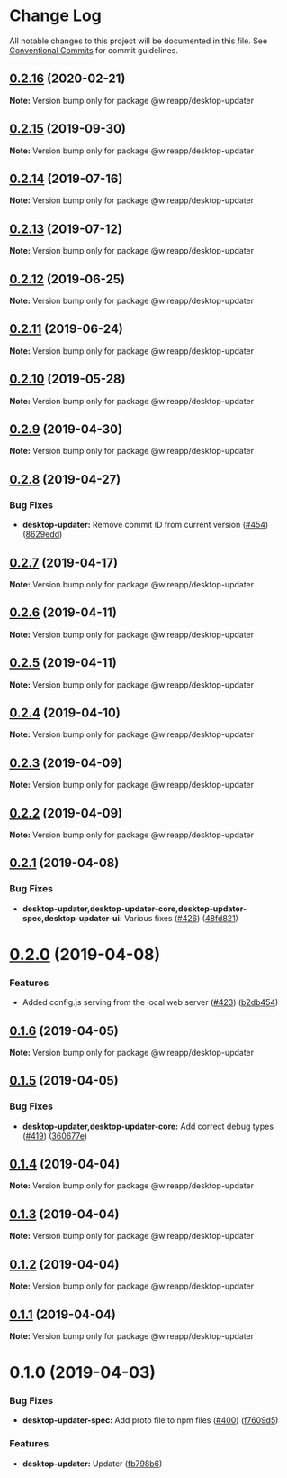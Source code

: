 # Change Log

All notable changes to this project will be documented in this file.
See [Conventional Commits](https://conventionalcommits.org) for commit guidelines.

## [0.2.16](https://github.com/wireapp/wire-desktop-packages/tree/master/packages/desktop-updater/compare/@wireapp/desktop-updater@0.2.15...@wireapp/desktop-updater@0.2.16) (2020-02-21)

**Note:** Version bump only for package @wireapp/desktop-updater





## [0.2.15](https://github.com/wireapp/wire-desktop-packages/tree/master/packages/desktop-updater/compare/@wireapp/desktop-updater@0.2.14...@wireapp/desktop-updater@0.2.15) (2019-09-30)

**Note:** Version bump only for package @wireapp/desktop-updater





## [0.2.14](https://github.com/wireapp/wire-desktop-packages/tree/master/packages/desktop-updater/compare/@wireapp/desktop-updater@0.2.13...@wireapp/desktop-updater@0.2.14) (2019-07-16)

**Note:** Version bump only for package @wireapp/desktop-updater





## [0.2.13](https://github.com/wireapp/wire-desktop-packages/tree/master/packages/desktop-updater/compare/@wireapp/desktop-updater@0.2.12...@wireapp/desktop-updater@0.2.13) (2019-07-12)

**Note:** Version bump only for package @wireapp/desktop-updater





## [0.2.12](https://github.com/wireapp/wire-desktop-packages/tree/master/packages/desktop-updater/compare/@wireapp/desktop-updater@0.2.11...@wireapp/desktop-updater@0.2.12) (2019-06-25)

**Note:** Version bump only for package @wireapp/desktop-updater





## [0.2.11](https://github.com/wireapp/wire-desktop-packages/tree/master/packages/desktop-updater/compare/@wireapp/desktop-updater@0.2.10...@wireapp/desktop-updater@0.2.11) (2019-06-24)

**Note:** Version bump only for package @wireapp/desktop-updater





## [0.2.10](https://github.com/wireapp/wire-desktop-packages/tree/master/packages/desktop-updater/compare/@wireapp/desktop-updater@0.2.9...@wireapp/desktop-updater@0.2.10) (2019-05-28)

**Note:** Version bump only for package @wireapp/desktop-updater





## [0.2.9](https://github.com/wireapp/wire-desktop-packages/tree/master/packages/desktop-updater/compare/@wireapp/desktop-updater@0.2.8...@wireapp/desktop-updater@0.2.9) (2019-04-30)

**Note:** Version bump only for package @wireapp/desktop-updater





## [0.2.8](https://github.com/wireapp/wire-desktop-packages/tree/master/packages/desktop-updater/compare/@wireapp/desktop-updater@0.2.7...@wireapp/desktop-updater@0.2.8) (2019-04-27)


### Bug Fixes

* **desktop-updater:** Remove commit ID from current version ([#454](https://github.com/wireapp/wire-desktop-packages/tree/master/packages/desktop-updater/issues/454)) ([8629edd](https://github.com/wireapp/wire-desktop-packages/tree/master/packages/desktop-updater/commit/8629edd))





## [0.2.7](https://github.com/wireapp/wire-desktop-packages/tree/master/packages/desktop-updater/compare/@wireapp/desktop-updater@0.2.6...@wireapp/desktop-updater@0.2.7) (2019-04-17)

**Note:** Version bump only for package @wireapp/desktop-updater





## [0.2.6](https://github.com/wireapp/wire-desktop-packages/tree/master/packages/desktop-updater/compare/@wireapp/desktop-updater@0.2.5...@wireapp/desktop-updater@0.2.6) (2019-04-11)

**Note:** Version bump only for package @wireapp/desktop-updater





## [0.2.5](https://github.com/wireapp/wire-desktop-packages/tree/master/packages/desktop-updater/compare/@wireapp/desktop-updater@0.2.4...@wireapp/desktop-updater@0.2.5) (2019-04-11)

**Note:** Version bump only for package @wireapp/desktop-updater





## [0.2.4](https://github.com/wireapp/wire-desktop-packages/tree/master/packages/desktop-updater/compare/@wireapp/desktop-updater@0.2.3...@wireapp/desktop-updater@0.2.4) (2019-04-10)

**Note:** Version bump only for package @wireapp/desktop-updater





## [0.2.3](https://github.com/wireapp/wire-desktop-packages/tree/master/packages/desktop-updater/compare/@wireapp/desktop-updater@0.2.2...@wireapp/desktop-updater@0.2.3) (2019-04-09)

**Note:** Version bump only for package @wireapp/desktop-updater





## [0.2.2](https://github.com/wireapp/wire-desktop-packages/tree/master/packages/desktop-updater/compare/@wireapp/desktop-updater@0.2.1...@wireapp/desktop-updater@0.2.2) (2019-04-09)

**Note:** Version bump only for package @wireapp/desktop-updater





## [0.2.1](https://github.com/wireapp/wire-desktop-packages/tree/master/packages/desktop-updater/compare/@wireapp/desktop-updater@0.2.0...@wireapp/desktop-updater@0.2.1) (2019-04-08)


### Bug Fixes

* **desktop-updater,desktop-updater-core,desktop-updater-spec,desktop-updater-ui:** Various fixes ([#426](https://github.com/wireapp/wire-desktop-packages/tree/master/packages/desktop-updater/issues/426)) ([48fd821](https://github.com/wireapp/wire-desktop-packages/tree/master/packages/desktop-updater/commit/48fd821))





# [0.2.0](https://github.com/wireapp/wire-desktop-packages/tree/master/packages/desktop-updater/compare/@wireapp/desktop-updater@0.1.6...@wireapp/desktop-updater@0.2.0) (2019-04-08)


### Features

* Added config.js serving from the local web server ([#423](https://github.com/wireapp/wire-desktop-packages/tree/master/packages/desktop-updater/issues/423)) ([b2db454](https://github.com/wireapp/wire-desktop-packages/tree/master/packages/desktop-updater/commit/b2db454))





## [0.1.6](https://github.com/wireapp/wire-desktop-packages/tree/master/packages/desktop-updater/compare/@wireapp/desktop-updater@0.1.5...@wireapp/desktop-updater@0.1.6) (2019-04-05)

**Note:** Version bump only for package @wireapp/desktop-updater





## [0.1.5](https://github.com/wireapp/wire-desktop-packages/tree/master/packages/desktop-updater/compare/@wireapp/desktop-updater@0.1.4...@wireapp/desktop-updater@0.1.5) (2019-04-05)


### Bug Fixes

* **desktop-updater,desktop-updater-core:** Add correct debug types ([#419](https://github.com/wireapp/wire-desktop-packages/tree/master/packages/desktop-updater/issues/419)) ([360677e](https://github.com/wireapp/wire-desktop-packages/tree/master/packages/desktop-updater/commit/360677e))





## [0.1.4](https://github.com/wireapp/wire-desktop-packages/tree/master/packages/desktop-updater/compare/@wireapp/desktop-updater@0.1.3...@wireapp/desktop-updater@0.1.4) (2019-04-04)

**Note:** Version bump only for package @wireapp/desktop-updater





## [0.1.3](https://github.com/wireapp/wire-desktop-packages/tree/master/packages/desktop-updater/compare/@wireapp/desktop-updater@0.1.2...@wireapp/desktop-updater@0.1.3) (2019-04-04)

**Note:** Version bump only for package @wireapp/desktop-updater





## [0.1.2](https://github.com/wireapp/wire-desktop-packages/tree/master/packages/desktop-updater/compare/@wireapp/desktop-updater@0.1.1...@wireapp/desktop-updater@0.1.2) (2019-04-04)

**Note:** Version bump only for package @wireapp/desktop-updater





## [0.1.1](https://github.com/wireapp/wire-desktop-packages/tree/master/packages/desktop-updater/compare/@wireapp/desktop-updater@0.1.0...@wireapp/desktop-updater@0.1.1) (2019-04-04)

**Note:** Version bump only for package @wireapp/desktop-updater





# 0.1.0 (2019-04-03)


### Bug Fixes

* **desktop-updater-spec:** Add proto file to npm files ([#400](https://github.com/wireapp/wire-desktop-packages/tree/master/packages/desktop-updater/issues/400)) ([f7609d5](https://github.com/wireapp/wire-desktop-packages/tree/master/packages/desktop-updater/commit/f7609d5))


### Features

* **desktop-updater:** Updater ([fb798b6](https://github.com/wireapp/wire-desktop-packages/tree/master/packages/desktop-updater/commit/fb798b6))
